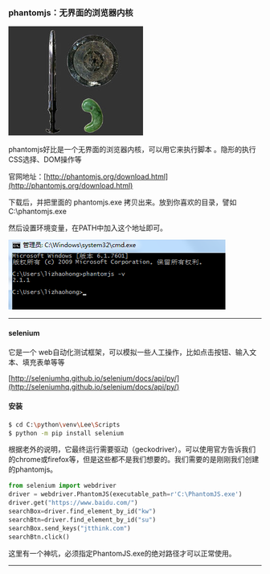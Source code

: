 ### phantomjs：无界面的浏览器内核

![](/assets/asdasd123123import.png)

phantomjs好比是一个无界面的浏览器内核，可以用它来执行脚本 。隐形的执行CSS选择、DOM操作等

官网地址：[http://phantomjs.org/download.html](http://phantomjs.org/download.html)

下载后，并把里面的 phantomjs.exe 拷贝出来。放到你喜欢的目录，譬如 C:\phantomjs.exe

然后设置环境变量，在PATH中加入这个地址即可。

![](/assets/asdasdzxc12import.png)

---

#### selenium

它是一个 web自动化测试框架，可以模拟一些人工操作，比如点击按钮、输入文本、填充表单等等

[http://seleniumhq.github.io/selenium/docs/api/py/](http://seleniumhq.github.io/selenium/docs/api/py/)

#### 安装

```bash
$ cd C:\python\venv\Lee\Scripts
$ python -m pip install selenium
```

根据老外的说明，它最终运行需要驱动（geckodriver）。可以使用官方告诉我们的chrome或firefox等，但是这些都不是我们想要的。我们需要的是刚刚我们创建的phantomjs。

```py
from selenium import webdriver
driver = webdriver.PhantomJS(executable_path=r'C:\PhantomJS.exe')
driver.get("https://www.baidu.com/")
searchBox=driver.find_element_by_id("kw")
searchBtn=driver.find_element_by_id("su")
searchBox.send_keys("jtthink.com")
searchBtn.click()
```

这里有一个神坑，必须指定PhantomJS.exe的绝对路径才可以正常使用。

---



